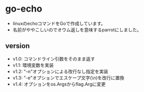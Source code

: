 # go-echo
- linuxのechoコマンドをGoで作成しています。
- 名前がややこしいのでオウム返しを意味するparrotにしました。
## version
- v1.0: コマンドライン引数をそのまま返す
- v1.1: 環境変数を実装 
- v1.2: "-n"オプションによる改行なし指定を実装
- v1.3: "-e"オプションでエスケープ文字(\\n)を改行に置換
- v1.4: オプションをos.Argsからflag.Argに変更
